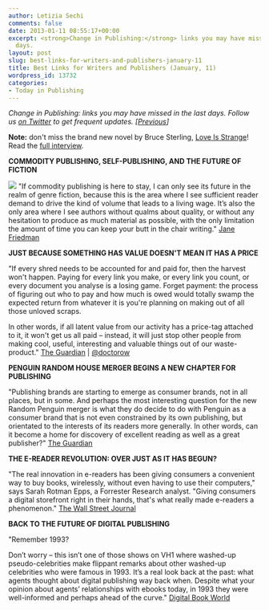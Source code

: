 ```yaml
---
author: Letizia Sechi
comments: false
date: 2013-01-11 08:55:17+00:00
excerpt: <strong>Change in Publishing:</strong> links you may have missed in the last
  days.
layout: post
slug: best-links-for-writers-and-publishers-january-11
title: Best Links for Writers and Publishers (January, 11)
wordpress_id: 13732
categories:
- Today in Publishing
---
```


_Change in Publishing: links you may have missed in the last days.
Follow us [on Twitter](http://www.twitter.com/40kbooks) to get frequent updates. [[Previous](http://www.40kbooks.com/?p=13691)]_

**Note:** don't miss the brand new novel by Bruce Sterling, [Love Is Strange](http://www.40kbooks.com/?p=13713)! Read the [full interview](http://www.40kbooks.com/?p=13726).

**COMMODITY PUBLISHING, SELF-PUBLISHING, AND THE FUTURE OF FICTION**

![](http://www.40kbooks.com/wp-content/uploads/books.jpeg) "If commodity publishing is here to stay, I can only see its future in the realm of genre fiction, because this is the area where I see sufficient reader demand to drive the kind of volume that leads to a living wage. It’s also the only area where I see authors without qualms about quality, or without any hesitation to produce as much material as possible, with the only limitation the amount of time you can keep your butt in the chair writing."
[Jane Friedman](http://janefriedman.com/2013/01/08/self-publishing-future-of-fiction/)

**JUST BECAUSE SOMETHING HAS VALUE DOESN'T MEAN IT HAS A PRICE**

"If every shred needs to be accounted for and paid for, then the harvest won't happen. Paying for every link you make, or every link you count, or every document you analyse is a losing game. Forget payment: the process of figuring out who to pay and how much is owed would totally swamp the expected return from whatever it is you're planning on making out of all those unloved scraps.

In other words, if all latent value from our activity has a price-tag attached to it, it won't get us all paid – instead, it will just stop other people from making cool, useful, interesting and valuable things out of our waste-product."
[The Guardian](http://www.guardian.co.uk/technology/2013/jan/08/why-charge-everything-kill-creativity?utm_source=feedburner&utm_medium=feed&utm_campaign=Feed%3A+theguardian%2Fmedia%2Frss+%28Media%29&utm_content=Google+Reader) | [@doctorow](http://twitter.com/doctorow)

**PENGUIN RANDOM HOUSE MERGER BEGINS A NEW CHAPTER FOR PUBLISHING**

"Publishing brands are starting to emerge as consumer brands, not in all places, but in some. And perhaps the most interesting question for the new Random Penguin merger is what they do decide to do with Penguin as a consumer brand that is not even constrained by its own publishing, but orientated to the interests of its readers more generally. In other words, can it become a home for discovery of excellent reading as well as a great publisher?"
[The Guardian](http://www.guardian.co.uk/books/booksblog/2013/jan/07/publishing-new-chapter-penguin-random?utm_source=feedburner&utm_medium=feed&utm_campaign=Feed%3A+theguardian%2Fbooks%2Frss+%28Books%29&utm_content=Google+Reader)

**THE E-READER REVOLUTION: OVER JUST AS IT HAS BEGUN?**

"The real innovation in e-readers has been giving consumers a convenient way to buy books, wirelessly, without even having to use their computers," says Sarah Rotman Epps, a Forrester Research analyst. "Giving consumers a digital storefront right in their hands, that's what really made e-readers a phenomenon."
[The Wall Street Journal](http://online.wsj.com/article/SB10001424127887323874204578219834160573010.html)

**BACK TO THE FUTURE OF DIGITAL PUBLISHING**

"Remember 1993?

Don’t worry – this isn’t one of those shows on VH1 where washed-up pseudo-celebrities make flippant remarks about other washed-up celebrities who were famous in 1993. It’s a real look back at the past: what agents thought about digital publishing way back when. Despite what your opinion about agents’ relationships with ebooks today, in 1993 they were well-informed and perhaps ahead of the curve."
[Digital Book World](http://www.digitalbookworld.com/2013/back-to-the-future-of-digital-publishing/)
